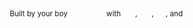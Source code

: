 <div class="ui inverted vertical footer segment default-footer">
        <div class="ui center aligned container" style="margin: 0 50px;">
            <div class="ui stackable inverted divided grid">
                <div class="sixteen wide column">
                    <small>
                        Built by your boy
                        <a class="footer__anch" href="http://twitter.com/the_taqquikarim" target="_blank" style="color: white; text-decoration: underline;">Taq Karim</a> with
                        <a class="footer__anch" href="https://honey.is/" target="_blank" style="color: white; text-decoration: underline;">this</a>,
                        <a class="footer__anch" href="http://facebook.github.io/react/" target="_blank" style="color: white; text-decoration: underline;">this</a>,
                        <img src="assets/coffee.svg" width="16" class="footer__image">,
                        and 
                        <img src="assets/heart.svg" width="16" class="footer__image" style="position: relative; top: 3px;">
                    </small>
                </div>
            </div>
        </div>
    </div>
